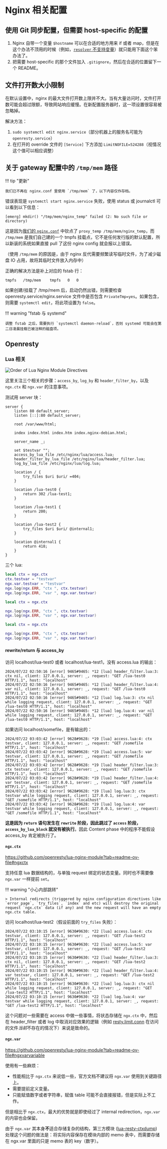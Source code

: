 # Nginx 相关配置

## 使用 Git 同步配置，但需要 host-specific 的配置

1. Nginx 自带一个变量 `$hostname` 可以在合适的地方用来 if 或者 map，但是在这个办法不顶用的时候（例如，[`resolver` 不支持变量][ngx-2128]）就只能用下面这个笨办法了。
2. 把需要 host-specific 的那个文件加入 `.gitignore`，然后在合适的位置留下一个 README。

  [ngx-2128]: https://trac.nginx.org/nginx/ticket/2128

## 文件打开数大小限制

在默认设置中，nginx 的最大文件打开数上限并不大。当有大量访问时，文件打开数可能会超过限额，导致网站响应缓慢。在新配置服务器时，这一项设置很容易被忽略掉。

解决方法：

1. `sudo systemctl edit nginx.service`（部分机器上的服务名可能为 `openresty.service`）
2. 在打开的 override 文件的 `[Service]` 下方添加 `LimitNOFILE=524288`（视情况这个值可以相应调整）

## 关于 gateway 配置中的 `/tmp/mem` 路径

!!! tip "更新"

    我们已不再在 nginx.conf 里使用 `/tmp/mem` 了，以下内容仅作存档。

错误表现是 `systemctl start nginx.service` 失败，使用 status 或 journalctl 可以看到以下信息：

    [emerg] mkdir() "/tmp/mem/nginx_temp" failed (2: No such file or directory)

这是因为[我们的 `nginx.conf`](https://git.lug.ustc.edu.cn/ustclug/nginx-config/-/blob/d6f9bf7443117b4d6ebe0a566dc6bb48753a8f58/nginx.conf#L34) 中钦点了 `proxy_temp /tmp/mem/nginx_temp`，而 `/tmp/mem` 是我们自己建的一个 tmpfs 挂载点，它不是任何发行版的默认配置，所以新装的系统如果直接 pull 了这份 nginx config 就会报以上错误。

（使用 `/tmp/mem` 的原因是，由于 nginx 反代需要频繁读写临时文件，为了减少磁盘 IO 占用，故将其临时文件放入内存中）

正确的解决方法是补上对应的 fstab 行：

    tmpfs   /tmp/mem    tmpfs   0   0

如果创建/挂载了 /tmp/mem 后，启动仍然出错，则需要检查 openresty.service/nginx.service 文件中是否包含 `PrivateTmp=yes`。如果包含，则需要 `systemctl edit`，将此项设置为 `false`。

!!! warning "fstab 与 systemd"

    调整 fstab 之后，需要执行 `systemctl daemon-reload`，否则 systemd 可能会在第二日凌晨挂载已被注释的磁盘项。

## Openresty

### Lua 相关

![Order of Lua Nginx Module Directives](https://cloud.githubusercontent.com/assets/2137369/15272097/77d1c09e-1a37-11e6-97ef-d9767035fc3e.png)

这里关注三个相关的步骤：`access_by`, `log_by` 和 `header_filter_by`，以及 `ngx.ctx` 和 `ngx.var` 的注意事项。

测试用 server 块：

```nginx
server {
	listen 80 default_server;
	listen [::]:80 default_server;

	root /var/www/html;

	index index.html index.htm index.nginx-debian.html;

	server_name _;

	set $testvar "";
	access_by_lua_file /etc/nginx/lua/access.lua;
	header_filter_by_lua_file /etc/nginx/lua/header_filter.lua;
	log_by_lua_file /etc/nginx/lua/log.lua;

	location / {
		try_files $uri $uri/ =404;
	}

	location /lua-test0 {
		return 302 /lua-test1;
	}

	location /lua-test1 {
        return 200;
	}

	location /lua-test2 {
		try_files $uri $uri/ @internal1;
	}

	location @internal1 {
		return 418;
	}
}
```

三个 lua:

```lua title="/etc/nginx/lua/access.lua"
local ctx = ngx.ctx
ctx.testvar = "testvar"
ngx.var.testvar = "testvar"
ngx.log(ngx.ERR, "ctx ", ctx.testvar)
ngx.log(ngx.ERR, "var ", ngx.var.testvar)
```

```lua title="/etc/nginx/lua/header_filter.lua"
local ctx = ngx.ctx

ngx.log(ngx.ERR, "ctx ", ctx.testvar)
ngx.log(ngx.ERR, "var ", ngx.var.testvar)
```

```lua title="/etc/nginx/lua/log.lua"
local ctx = ngx.ctx

ngx.log(ngx.ERR, "ctx ", ctx.testvar)
ngx.log(ngx.ERR, "var ", ngx.var.testvar)
```

#### rewrite/return 与 access_by

访问 localhost/lua-test0 或者 localhost/lua-test1，没有 access.lua 的输出：

```log
2024/07/22 02:50:16 [error] 9465#9465: *12 [lua] header_filter.lua:3: ctx nil, client: 127.0.0.1, server: _, request: "GET /lua-test0 HTTP/1.1", host: "localhost"
2024/07/22 02:50:16 [error] 9465#9465: *12 [lua] header_filter.lua:4: var nil, client: 127.0.0.1, server: _, request: "GET /lua-test0 HTTP/1.1", host: "localhost"
2024/07/22 02:50:16 [error] 9465#9465: *12 [lua] log.lua:3: ctx nil while logging request, client: 127.0.0.1, server: _, request: "GET /lua-test0 HTTP/1.1", host: "localhost"
2024/07/22 02:50:16 [error] 9465#9465: *12 [lua] log.lua:4: var nil while logging request, client: 127.0.0.1, server: _, request: "GET /lua-test0 HTTP/1.1", host: "localhost"
```

如果访问 localhost/somefile，是有输出的：

```log
2024/07/22 03:03:42 [error] 9628#9628: *19 [lua] access.lua:4: ctx testvar, client: 127.0.0.1, server: _, request: "GET /somefile HTTP/1.1", host: "localhost"
2024/07/22 03:03:42 [error] 9628#9628: *19 [lua] access.lua:5: var testvar, client: 127.0.0.1, server: _, request: "GET /somefile HTTP/1.1", host: "localhost"
2024/07/22 03:03:42 [error] 9628#9628: *19 [lua] header_filter.lua:3: ctx testvar, client: 127.0.0.1, server: _, request: "GET /somefile HTTP/1.1", host: "localhost"
2024/07/22 03:03:42 [error] 9628#9628: *19 [lua] header_filter.lua:4: var testvar, client: 127.0.0.1, server: _, request: "GET /somefile HTTP/1.1", host: "localhost"
2024/07/22 03:03:42 [error] 9628#9628: *19 [lua] log.lua:3: ctx testvar while logging request, client: 127.0.0.1, server: _, request: "GET /somefile HTTP/1.1", host: "localhost"
2024/07/22 03:03:42 [error] 9628#9628: *19 [lua] log.lua:4: var testvar while logging request, client: 127.0.0.1, server: _, request: "GET /somefile HTTP/1.1", host: "localhost"
```

**这是因为 `return` 语句发生在 `rewrite` 阶段，因此跳过了 `access` 阶段，`access_by_lua_block` 就没有被执行**。因此 Content phase 中的程序不能假设 access_by 肯定被执行了。

#### `ngx.ctx`

<https://github.com/openresty/lua-nginx-module?tab=readme-ov-file#ngxctx>

支持任意 lua 数据结构的，与单独 request 绑定的状态变量。同时也不需要像 `ngx.var` 一样提前 `set`。

!!! warning "小心内部跳转"

    > Internal redirects (triggered by nginx configuration directives like `error_page`, `try_files`, `index` and etc) will destroy the original request `ngx.ctx` data (if any) and the new request will have an empty ngx.ctx table.

访问 localhost/lua-test2（假设前面的 `try_files` 失败）：

```log
2024/07/22 03:10:15 [error] 9630#9630: *22 [lua] access.lua:4: ctx testvar, client: 127.0.0.1, server: _, request: "GET /lua-test2 HTTP/1.1", host: "localhost"
2024/07/22 03:10:15 [error] 9630#9630: *22 [lua] access.lua:5: var testvar, client: 127.0.0.1, server: _, request: "GET /lua-test2 HTTP/1.1", host: "localhost"
2024/07/22 03:10:15 [error] 9630#9630: *22 [lua] header_filter.lua:3: ctx nil, client: 127.0.0.1, server: _, request: "GET /lua-test2 HTTP/1.1", host: "localhost"
2024/07/22 03:10:15 [error] 9630#9630: *22 [lua] header_filter.lua:4: var testvar, client: 127.0.0.1, server: _, request: "GET /lua-test2 HTTP/1.1", host: "localhost"
2024/07/22 03:10:15 [error] 9630#9630: *22 [lua] log.lua:3: ctx nil while logging request, client: 127.0.0.1, server: _, request: "GET /lua-test2 HTTP/1.1", host: "localhost"
2024/07/22 03:10:15 [error] 9630#9630: *22 [lua] log.lua:4: var testvar while logging request, client: 127.0.0.1, server: _, request: "GET /lua-test2 HTTP/1.1", host: "localhost"
```

这个问题对一些需要在 access 中做一些事情，将状态存储在 `ngx.ctx` 中，然后在 header_filter 或者 log 中取消对应效果的逻辑（例如 [resty.limit.conn](https://github.com/openresty/lua-resty-limit-traffic/blob/master/lib/resty/limit/conn.md) 在访问的文件*当前*不存在的情况下）来说是致命的。

#### `ngx.var`

<https://github.com/openresty/lua-nginx-module?tab=readme-ov-file#ngxvarvariable>

使用有一些麻烦：

- 性能相比于 `ngx.ctx` 来说低一些，官方文档不建议将 `ngx.var` 使用到关键路径上。
- 需要提前定义变量。
- 只能赋值数字或者字符串，赋值 table 可能不会直接报错，但是实际上不工作。

但是相比于 `ngx.ctx`，最大的优势就是即使经过了 internal redirection，`ngx.var` 的内容也会保留。

由于 `ngx.var` 其本身**不**适合存储复杂的结构，第三方模块 ([lua-resty-ctxdump](https://github.com/tokers/lua-resty-ctxdump/)) 处理这个问题的做法是：将实际内容保存在模块内部的 memo 表中，而需要存储在 ngx.var 里面的只是 memo 表的 key（数字）。
